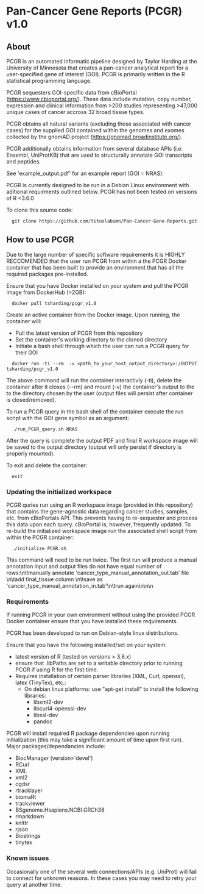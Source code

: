 # Pan-Cancer Gene Reports (PCGR) v1.0

## About 
PCGR is an automated informatic pipeline designed by Taylor Harding at the University of Minnesota that creates a pan-cancer analytical report for a user-specified gene of interest (GOI). PCGR is primarily written in the R statistical programming language.  

PCGR sequesters GOI-specific data from cBioPortal (https://www.cbioportal.org/). These data include mutation, copy number, expression and clinical information from >200 studies representing >47,000 unique cases of cancer accross 32 broad tissue types. 

PCGR obtains all natural variants (excluding those associated with cancer cases) for the supplied GOI contained within the genomes and exomes collected by the gnomAD project (https://gnomad.broadinstitute.org/). 

PCGR additionally obtains information from several database APIs (i.e. Ensembl, UniProtKB) that are used to structurally annotate GOI transcripts and peptides.

See 'example_output.pdf' for an example report (GOI = NRAS).  

PCGR is currently designed to be run in a Debian Linux environment with aditional requirments outlined below. PCGR has not been tested on versions of R <3.6.0  

To clone this source code:

```{bash eval=FALSE}
  git clone https://github.com/tituslabumn/Pan-Cancer-Gene-Reports.git
```

## How to use PCGR
Due to the large number of specific software requirements it is HIGHLY RECCOMENDED that the user run PCGR from within a the PCGR Docker container that has been built to provide an environment that has all the required packages pre-installed. 

Ensure that you have Docker installed on your system and pull the PCGR image from DockerHub (>2GB):

```{bash eval=FALSE}
  docker pull tsharding/pcgr_v1.0
```

Create an active container from the Docker image. 
Upon running, the container will:
* Pull the latest version of PCGR from this repository
* Set the container's working directory to the cloned directory
* Initiate a bash shell through which the user can run a PCGR query for their GOI

```{bash eval=FALSE}
  docker run -ti --rm  -v <path_to_your_host_output_directory>:/OUTPUT tsharding/pcgr_v1.0
```

The above command will run the container interactivly (-ti), delete the container after it closes (--rm) and mount (-v) the container's output to the to the directory chosen by the user (output files will persist after container is closed/removed).

To run a PCGR query in the bash shell of the container execute the run script with the GOI gene symbol as an argument:

```{bash eval=FALSE}
  ./run_PCGR_query.sh NRAS
```

After the query is complete the output PDF and final R workspace image will be saved to the output directory (output will only persist if directory is properly mounted).  

To exit and delete the container:

```{bash eval=FALSE}
  exit
```

### Updating the initialized workspace
PCGR quries run using an R workspace image (provided in this repository) that contains the gene-agnostic data regarding cancer studies, samples, etc. from cBioPortals API. This prevents having to re-sequester and process this data upon each query. cBioPortal is, however, frequently updated. To re-build the initialized workspace image run the associated shell script from within the PCGR container:

```{bash eval=FALSE}
  ./initialize_PCGR.sh
```

This command will need to be run twice. The first run will produce a
manual annotation input and output files do not have equal number of rows:\n\tmanually annotate 'cancer_type_manual_annotation_out.tab' file \n\tadd final_tissue column \n\tsave as 'cancer_type_manual_annotation_in.tab'\n\trun again\n\n\n

### Requirements
If running PCGR in your own environment without using the provided PCGR Docker container ensure that you have installed these requirements.

PCGR has been developed to run on Debian-style linux distributions.

Ensure that you have the following installed/set on your system:
* latest version of R (tested on versions > 3.6.x) 
* ensure that .libPaths are set to a writable directory prior to running PCGR if using R for the first time.
* Requires installation of certain parser libraries (XML, Curl, openssl), latex (TinyTex), etc.:
  - On debian linux platforms: use "apt-get install" to install the following libraries:
      - libxml2-dev
      - libcurl4-openssl-dev
      - libssl-dev
      - pandoc
    
PCGR will install required R package dependencies upon running initialization (this may take a significant amount of time upon first run). 
Major packages/dependancies include:
- BiocManager (version='devel')
- RCurl
- XML
- xml2
- cgdsr
- rtracklayer
- biomaRt
- trackviewer
- BSgenome.Hsapiens.NCBI.GRCh38
- rmarkdown
- knittr
- rjson
- Biostrings
- tinytex

### Known issues
Occasionally one of the several web connections/APIs (e.g. UniProt) will fail to connect for unknown reasons. In these cases you may need to retry your query at another time.



